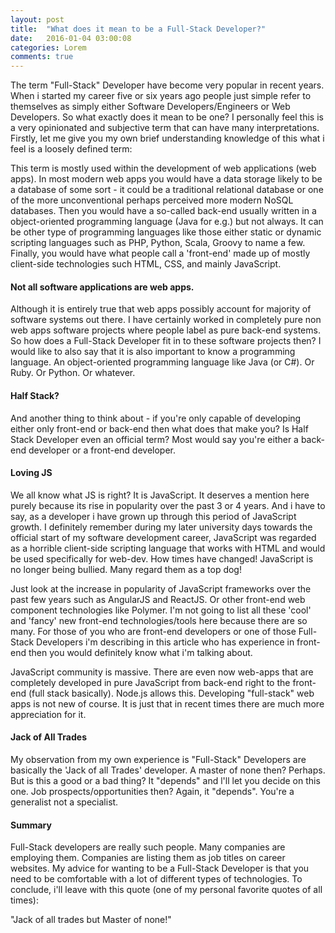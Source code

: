 ```yaml
---
layout: post
title:  "What does it mean to be a Full-Stack Developer?"
date:   2016-01-04 03:00:08
categories: Lorem
comments: true
---
```


The term "Full-Stack" Developer have become very popular in recent years. When i started my career five or six years ago people just simple refer to themselves as simply either Software Developers/Engineers or Web Developers. So what exactly does it mean to be one? I personally feel this is a very opinionated and subjective term that can have many interpretations. Firstly, let me give you my own brief understanding knowledge of this what i feel is a loosely defined term:

This term is mostly used within the development of web applications (web apps). In most modern web apps you would have a data storage likely to be a database of some sort - it could be a traditional relational database or one of the more unconventional perhaps perceived more modern NoSQL databases. Then you would have a so-called back-end usually written in a object-oriented programming language (Java for e.g.) but not always. It can be other type of programming languages like those either static or dynamic scripting languages such as PHP, Python, Scala, Groovy to name a few. Finally, you would have what people call a 'front-end' made up of mostly client-side technologies such HTML, CSS, and mainly JavaScript.

#### Not all software applications are web apps.
Although it is entirely true that web apps possibly account for majority of software systems out there. I have certainly worked in completely pure non web apps software projects where people label as pure back-end systems. So how does a Full-Stack Developer fit in to these software projects then? I would like to also say that it is also important to know a programming language. An object-oriented programming language like Java (or C#). Or Ruby. Or Python. Or whatever.

#### Half Stack?
And another thing to think about - if you're only capable of developing either only front-end or back-end then what does that make you? Is Half Stack Developer even an official term? Most would say you're either a back-end developer or a front-end developer.

#### Loving JS
We all know what JS is right? It is JavaScript. It deserves a mention here purely because its rise in popularity over the past 3 or 4 years. And i have to say, as a developer i have grown up through this period of JavaScript growth. I definitely remember during my later university days towards the official start of my software development career, JavaScript was regarded as a horrible client-side scripting language that works with HTML and would be used specifically for web-dev. How times have changed! JavaScript is no longer being bullied. Many regard them as a top dog!

Just look at the increase in popularity of JavaScript frameworks over the past few years such as AngularJS and ReactJS. Or other front-end web component technologies like Polymer. I'm not going to list all these 'cool' and 'fancy' new front-end technologies/tools here because there are so many. For those of you who are front-end developers or one of those Full-Stack Developers i'm describing in this article who has experience in front-end then you would definitely know what i'm talking about.

JavaScript community is massive. There are even now web-apps that are completely developed in pure JavaScript from back-end right to the front-end (full stack basically). Node.js allows this. Developing "full-stack" web apps is not new of course. It is just that in recent times there are much more appreciation for it.

#### Jack of All Trades
My observation from my own experience is "Full-Stack" Developers are basically the 'Jack of all Trades' developer. A master of none then? Perhaps. But is this a good or a bad thing? It "depends" and l'll let you decide on this one. Job prospects/opportunities then? Again, it "depends". You're a generalist not a specialist.

#### Summary
Full-Stack developers are really such people. Many companies are employing them. Companies are listing them as job titles on career websites. My advice for wanting to be a Full-Stack Developer is that you need to be comfortable with a lot of different types of technologies. To conclude, i'll leave with this quote (one of my personal favorite quotes of all times):

"Jack of all trades but Master of none!"
